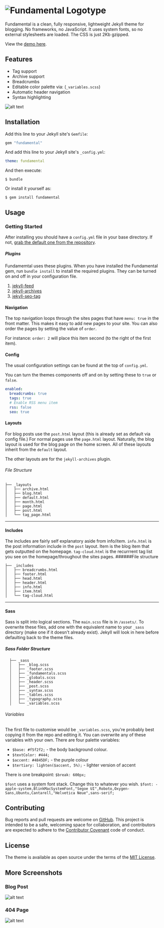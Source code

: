 # ![Fundamental Logotype](http://theomjones.com/fundamental/assets/images/logo.svg)

Fundamental is a clean, fully responsive, lightweight Jekyll theme for blogging. No frameworks, no JavaScript. It uses system fonts, so no external stylesheets are loaded. The CSS is just 2Kb gzipped.

View the [demo here](http://theomjones.com/fundamental).

## Features

- Tag support
- Archive support
- Breadcrumbs
- Editable color palette via: (`_variables.scss`)
- Automatic header navigation 
- Syntax highlighting 

 
![alt text](http://theomjones.com/fundamental/screenshot.png)


## Installation

Add this line to your Jekyll site's `Gemfile`:

```ruby
gem "fundamental"
```

And add this line to your Jekyll site's `_config.yml`:

```yaml
theme: fundamental
```

And then execute:

    $ bundle

Or install it yourself as:

    $ gem install fundamental

## Usage

### Getting Started

After installing you should have a `config.yml` file in your base directory. If not, [grab the default one from the repository](https://github.com/theomjones/fundamental/blob/master/_config.yml).

##### Plugins
Fundamemtal uses these plugins. When you have installed the Fundamental gem, run `bundle install` to install the required plugins. They can be turned on and off in your configuration file.

1. [jekyll-feed](https://github.com/jekyll/jekyll-feed)
2. [jekyll-archives](https://github.com/jekyll/jekyll-archives)
3. [jekyll-seo-tag](https://github.com/jekyll/jekyll-seo-tag) 

#### Navigation
The top navigation loops through the sites pages that have `menu: true` in the front matter. This makes it easy to add new pages to your site. You can also order the pages by setting the value of `order`.

For instance: `order: 2` will place this item second (to the right of the first item).

#### Config
The usual configuration settings can be found at the top of `config.yml`.

You can turn the themes components off and on by setting these to `true` or `false`.

```yaml
enabled:
  breadcrumbs: true
  tags: true
  # Enable RSS menu item
  rss: false
  seo: true
```

#### Layouts
For blog posts use the `post.html` layout (this is already set as default via config file.) For normal pages use the `page.html` layout. Naturally, the blog layout is used for the blog page on the home screen. All of these layouts inherit from the `default` layout.

The other layouts are for the `jekyll-archives` plugin.

###### File Structure

	├── _layouts
	│   ├── archive.html
	│   ├── blog.html
	│   ├── default.html
	│   ├── month.html
	│   ├── page.html
	│   ├── post.html
	│   └── tag_page.html
		
	
---
	
#### Includes
The includes are fairly self explanatory aside from info/item. `info.html` is the post information include in the `post` layout. Item is the blog item that gets outputted on the homepage. `tag-cloud.html` is the recurrrent tag list you see on the homepage/throughout the sites pages.
######File structure

		
	├── _includes
	│   ├── breadcrumbs.html
	│   ├── footer.html
	│   ├── head.html
	│   ├── header.html
	│   ├── info.html
	│   ├── item.html
	│   └── tag-cloud.html


---


#### Sass
Sass is split into logical sections. The `main.scss` file is in `/assets/`.
To overwrite these files, add one with the equivalent name to your `_sass` directory (make one if it doesn't already exist). Jekyll will look in here before defaulting back to the theme files.

##### Sass Folder Structure
	
	  ├── _sass
	  │   ├── _blog.scss
	  │   ├── _footer.scss
	  │   ├── _fundamentals.scss
	  │   ├── _globals.scss
	  │   ├── _header.scss
	  │   ├── _post.scss
	  │   ├── _syntax.scss
	  │   ├── _tables.scss
	  │   ├── _typography.scss
	  │   └── _variables.scss

###### Variables

The first file to customise would be `_variables.scss`, you're probably best copying it from the repo and editing it. You can overwrite any of these variables with your own. There are four palette variables:

- `$base: #f5f2f2;` - the body background colour.
- `$textColor: #444;`
- `$accent: #4845DF;` - the purple colour
- `$tertiary: lighten($accent, 5%);` - lighter version of accent

There is one breakpoint: `$break: 600px;`

`$font` uses a system font stack. Change this to whatever you wish.
`$font: -apple-system,BlinkMacSystemFont,"Segoe UI",Roboto,Oxygen-Sans,Ubuntu,Cantarell,"Helvetica Neue",sans-serif;`



## Contributing

Bug reports and pull requests are welcome on [GitHub](https://github.com/theomjones/fundamental). This project is intended to be a safe, welcoming space for collaboration, and contributors are expected to adhere to the [Contributor Covenant](http://contributor-covenant.org) code of conduct.

## License

The theme is available as open source under the terms of the [MIT License](https://opensource.org/licenses/MIT).

## More Screenshots
### Blog Post
![alt text](http://theomjones.com/fundamental/assets/images/screenshot2.png)

### 404 Page
![alt text](http://theomjones.com/fundamental/assets/images/screenshot3.png)